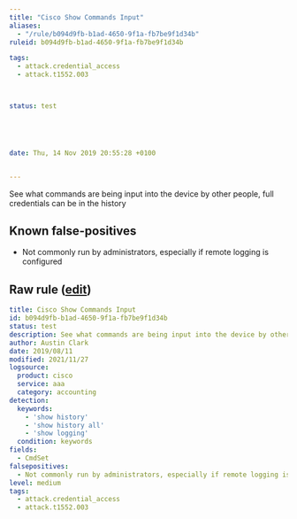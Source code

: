 ```yaml
---
title: "Cisco Show Commands Input"
aliases:
  - "/rule/b094d9fb-b1ad-4650-9f1a-fb7be9f1d34b"
ruleid: b094d9fb-b1ad-4650-9f1a-fb7be9f1d34b

tags:
  - attack.credential_access
  - attack.t1552.003



status: test





date: Thu, 14 Nov 2019 20:55:28 +0100


---
```


See what commands are being input into the device by other people, full credentials can be in the history

<!--more-->


## Known false-positives

* Not commonly run by administrators, especially if remote logging is configured




## Raw rule ([edit](https://github.com/SigmaHQ/sigma/edit/master/rules/network/cisco/aaa/cisco_cli_input_capture.yml))
```yaml
title: Cisco Show Commands Input
id: b094d9fb-b1ad-4650-9f1a-fb7be9f1d34b
status: test
description: See what commands are being input into the device by other people, full credentials can be in the history
author: Austin Clark
date: 2019/08/11
modified: 2021/11/27
logsource:
  product: cisco
  service: aaa
  category: accounting
detection:
  keywords:
    - 'show history'
    - 'show history all'
    - 'show logging'
  condition: keywords
fields:
  - CmdSet
falsepositives:
  - Not commonly run by administrators, especially if remote logging is configured
level: medium
tags:
  - attack.credential_access
  - attack.t1552.003

```

